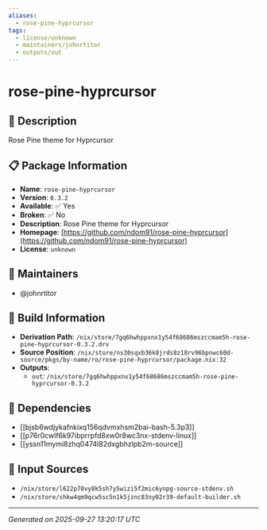 ```yaml
---
aliases:
  - rose-pine-hyprcursor
tags:
  - license/unknown
  - maintainers/johnrtitor
  - outputs/out
---
```


# rose-pine-hyprcursor

## 📝 Description

Rose Pine theme for Hyprcursor

## 📋 Package Information

- **Name**: `rose-pine-hyprcursor`
- **Version**: `0.3.2`
- **Available**: ✅ Yes
- **Broken**: ✅ No
- **Description**: Rose Pine theme for Hyprcursor
- **Homepage**: [https://github.com/ndom91/rose-pine-hyprcursor](https://github.com/ndom91/rose-pine-hyprcursor)
- **License**: `unknown`
## 👥 Maintainers

- @johnrtitor


## 🔧 Build Information

- **Derivation Path**: `/nix/store/7gq6hwhppxnx1y54f68686mszccmam5h-rose-pine-hyprcursor-0.3.2.drv`
- **Source Position**: `/nix/store/ns30sqxb36k8jrds8z18rv96bpnwc60d-source/pkgs/by-name/ro/rose-pine-hyprcursor/package.nix:32`
- **Outputs**:
  - `out`:  `/nix/store/7gq6hwhppxnx1y54f68686mszccmam5h-rose-pine-hyprcursor-0.3.2`

## 🔗 Dependencies

- [[bjsb6wdjykafnkixq156qdvmxhsm2bai-bash-5.3p3]]
- [[p76r0cwlf6k97ibprrpfd8xw0r8wc3nx-stdenv-linux]]
- [[yssn11mymi8zhq0474l82dxgbhzlpb2m-source]]

## 📁 Input Sources

- `/nix/store/l622p70vy8k5sh7y5wizi5f2mic6ynpg-source-stdenv.sh`
- `/nix/store/shkw4qm9qcw5sc5n1k5jznc83ny02r39-default-builder.sh`

---
*Generated on 2025-09-27 13:20:17 UTC*
